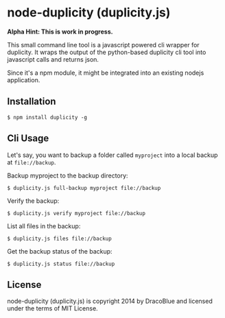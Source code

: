 # node-duplicity (duplicity.js)

**Alpha Hint: This is work in progress.**

This small command line tool is a javascript powered cli wrapper for duplicity. It wraps the output of the python-based
duplicity cli tool into javascript calls and returns json.

Since it's a npm module, it might be integrated into an existing nodejs application.

## Installation

``` console
$ npm install duplicity -g
```

## Cli Usage

Let's say, you want to backup a folder called `myproject` into a local backup at `file://backup`.

Backup myproject to the backup directory:
``` console
$ duplicity.js full-backup myproject file://backup
```

Verify the backup:
``` console
$ duplicity.js verify myproject file://backup
```

List all files in the backup:
``` console
$ duplicity.js files file://backup
```

Get the backup status of the backup:
``` console
$ duplicity.js status file://backup
```

## License

node-duplicity (duplicity.js) is copyright 2014 by DracoBlue and licensed under the terms of MIT License.

